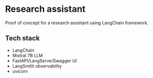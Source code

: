 # Research assistant

Proof of concept for a research assistant using LangChain framework.

## Tech stack

- LangChain
- Mistral 7B LLM
- FastAPI/LangServe/Swagger UI
- LangSmith observability
- uvicorn
